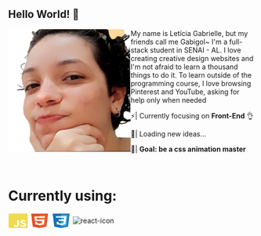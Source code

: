 ## Hello World! 👋
<div display: inline-block>
<img align="left" height="250" width="250" alt="Me" src="my_photo.png">

<div>
<p align="left"> My name is Letícia Gabrielle, but my friends call me Gabigol~ I'm a full-stack student in SENAI - AL. I love creating creative design websites and I'm not afraid to learn a thousand things to do it. To learn outside of the programming course, I love browsing Pinterest and YouTube, asking for help only when needed</p>

<p>⚡| Currently focusing on <b>Front-End</b> 👌</p>

<p>🔭| Loading new ideas...</p>

<p>🚀| <b>Goal: be a css animation master</b></p>

</div>
</div>
<br>

<div style="display: inline-block">
  <h1>Currently using:</h1>
    <img align="center" height="30" width="40" alt="js-icon"  src="https://raw.githubusercontent.com/devicons/devicon/master/icons/javascript/javascript-plain.svg">
    <img align="center" height="30" width="40" alt="html-icon" src="https://raw.githubusercontent.com/devicons/devicon/master/icons/html5/html5-original.svg">
    <img align="center" height="30" width="40" alt="css-icon" src="https://raw.githubusercontent.com/devicons/devicon/master/icons/css3/css3-original.svg">
  <img align="center" height="30" width="40" alt="react-icon" src="https://upload.wikimedia.org/wikipedia/commons/thumb/a/a7/React-icon.svg/2300px-React-icon.svg.png">
  </div>



